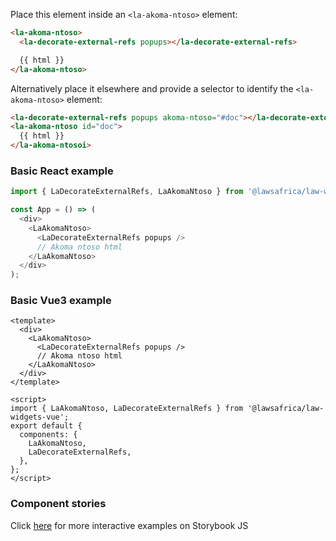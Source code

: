 Place this element inside an `<la-akoma-ntoso>` element:

```html
<la-akoma-ntoso>
  <la-decorate-external-refs popups></la-decorate-external-refs>

  {{ html }}
</la-akoma-ntoso>
```

Alternatively place it elsewhere and provide a selector to identify the `<la-akoma-ntoso>` element:

```html
<la-decorate-external-refs popups akoma-ntoso="#doc"></la-decorate-external-refs>
<la-akoma-ntoso id="doc">
  {{ html }}
</la-akoma-ntosoi>
```

### Basic React example

```js
import { LaDecorateExternalRefs, LaAkomaNtoso } from '@lawsafrica/law-widgets-react';

const App = () => (
  <div>
    <LaAkomaNtoso>
      <LaDecorateExternalRefs popups />
      // Akoma ntoso html
    </LaAkomaNtoso>
  </div>
);
```

### Basic Vue3 example

```vue
<template>
  <div>
    <LaAkomaNtoso>
      <LaDecorateExternalRefs popups />
      // Akoma ntoso html
    </LaAkomaNtoso>
  </div>
</template>

<script>
import { LaAkomaNtoso, LaDecorateExternalRefs } from '@lawsafrica/law-widgets-vue';
export default {
  components: {
    LaAkomaNtoso,
    LaDecorateExternalRefs,
  },
};
</script>
```

### Component stories

Click [here](https://laws.africa/la-web-components/?path=/docs/library-la-decorate-external-refs--basic-usage) for more interactive examples on Storybook JS
